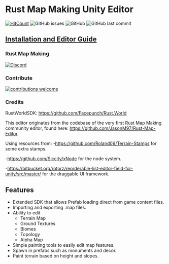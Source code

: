 # Rust Map Making Unity Editor
[![HitCount](http://hits.dwyl.io/Adsitoz/RustMapMaking/Rust-Map-Editor-Unity.svg)](http://hits.dwyl.io/Adsitoz/RustMapMaking/Rust-Map-Editor-Unity)
![GitHub issues](https://img.shields.io/github/issues/RustMapMaking/Rust-Map-Editor-Unity.svg)
![GitHub](https://img.shields.io/github/license/RustMapMaking/Rust-Map-Editor-Unity.svg)
![GitHub last commit](https://img.shields.io/github/last-commit/RustMapMaking/Rust-Map-Editor-Unity.svg)

## [Installation and Editor Guide](https://github.com/RustMapMaking/Rust-Map-Editor-Unity/wiki/Unity-Editor-Guide)
### Rust Map Making
[![Discord](https://img.shields.io/discord/503695639918411788.svg?label=Discord)](https://discord.gg/HPmTWVa)
### Contribute

[![contributions welcome](https://img.shields.io/badge/contributions-welcome-brightgreen.svg?style=flat)](https://github.com/RustMapMaking/Rust-Map-Editor-Unity/issues)

### Credits
RustWorldSDK: https://github.com/Facepunch/Rust.World

This editor originates from the codebase of the very first Rust Map Making community editor, found here: https://github.com/JasonM97/Rust-Map-Editor

Using resources from:
-https://github.com/Roland09/Terrain-Stamps for some extra stamps.

-https://github.com/Siccity/xNode for the node system.

-https://bitbucket.org/rotorz/reorderable-list-editor-field-for-unity/src/master/ for the draggable UI framework.


## Features
- Extended SDK that allows Prefab loading direct from game content files.
- Importing and exporting .map files.
- Ability to edit
  - Terrain Map
  - Ground Textures
  - Biomes
  - Topology
  - Alpha Map
- Simple painting tools to easily edit map features.
- Spawn in prefabs such as monuments and decor.
- Paint terrain based on height and slopes.
